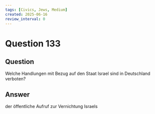 ```yaml
---
tags: [Civics, Jews, Medium]
created: 2025-06-16
review_interval: 0
---
```


# Question 133

## Question

Welche Handlungen mit Bezug auf den Staat Israel sind in Deutschland verboten?

## Answer

der öffentliche Aufruf zur Vernichtung Israels
